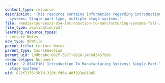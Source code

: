 ```yaml
---
content_type: resource
description: 'This resource contains information regarding introduction to manufacturing
  systems: Single-part-type, multiple stage systems.'
file: /media/courses/2-854-introduction-to-manufacturing-systems-fall-2016/872f23705b7d329bfd6a4df923e01045_MIT2_854F16_SinglePart.pdf
file_type: application/pdf
learning_resource_types:
- Lecture Notes
ocw_type: OCWFile
parent_title: Lecture Notes
parent_type: CourseSection
parent_uid: 10dbcabc-062f-5677-9628-24c6d3457998
resourcetype: Document
title: '2.854(F16) Introduction To Manufacturing Systems: Single-Part-Type, Multiple
  Stage Systems'
uid: 872f2370-5b7d-329b-fd6a-4df923e01045
---
```

